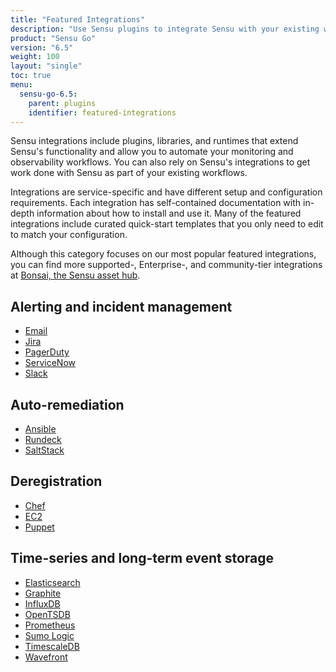 ```yaml
---
title: "Featured Integrations"
description: "Use Sensu plugins to integrate Sensu with your existing workflows for Sumo Logic, PagerDuty, Ansible, Chef, Jira, Elasticsearch, InfluxDB, and more."
product: "Sensu Go"
version: "6.5"
weight: 100
layout: "single"
toc: true
menu:
  sensu-go-6.5:
    parent: plugins
    identifier: featured-integrations
---
```


Sensu integrations include plugins, libraries, and runtimes that extend Sensu's functionality and allow you to automate your monitoring and observability workflows.
You can also rely on Sensu's integrations to get work done with Sensu as part of your existing workflows.

Integrations are service-specific and have different setup and configuration requirements.
Each integration has self-contained documentation with in-depth information about how to install and use it.
Many of the featured integrations include curated quick-start templates that you only need to edit to match your configuration.

Although this category focuses on our most popular featured integrations, you can find more supported-, Enterprise-, and community-tier integrations at [Bonsai, the Sensu asset hub][1].

## Alerting and incident management

- [Email][3]
- [Jira][4]
- [PagerDuty][5]
- [ServiceNow][6]
- [Slack][7]

## Auto-remediation

- [Ansible][8]
- [Rundeck][9]
- [SaltStack][10]

## Deregistration

- [Chef][11]
- [EC2][2]
- [Puppet][12]

## Time-series and long-term event storage

- [Elasticsearch][13]
- [Graphite][15]
- [InfluxDB][14]
- [OpenTSDB][16]
- [Prometheus][17]
- [Sumo Logic][20]
- [TimescaleDB][18]
- [Wavefront][19]


[1]: https://bonsai.sensu.io/
[2]: aws-ec2/
[3]: email/
[4]: jira/
[5]: pagerduty/
[6]: servicenow/
[7]: slack/
[8]: ansible/
[9]: rundeck/
[10]: saltstack/
[11]: chef/
[12]: puppet/
[13]: elasticsearch/
[14]: influxdb/
[15]: graphite/
[16]: opentsdb/
[17]: prometheus/
[18]: timescaledb/
[19]: wavefront/
[20]: sumologic/
